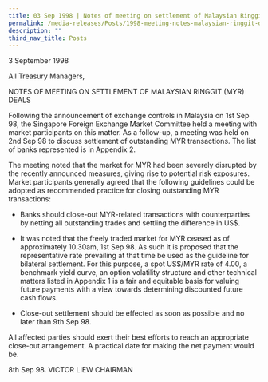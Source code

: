 ```yaml
---
title: 03 Sep 1998 | Notes of meeting on settlement of Malaysian Ringgit (MYR) deals
permalink: /media-releases/Posts/1998-meeting-notes-malaysian-ringgit-deal-settlement/
description: ""
third_nav_title: Posts
---
```

3 September 1998   
  
All Treasury Managers,  
  
NOTES OF MEETING ON SETTLEMENT OF MALAYSIAN RINGGIT (MYR) DEALS  
  
Following the announcement of exchange controls in Malaysia on 1st Sep 98, the Singapore Foreign Exchange Market Committee held a meeting with market participants on this matter. As a follow-up, a meeting was held on 2nd Sep 98 to discuss settlement of outstanding MYR transactions. The list of banks represented is in Appendix 2.   
  
The meeting noted that the market for MYR had been severely disrupted by the recently announced measures, giving rise to potential risk exposures. Market participants generally agreed that the following guidelines could be adopted as recommended practice for closing outstanding MYR transactions:
  
*   Banks should close-out MYR-related transactions with counterparties by netting all outstanding trades and settling the difference in US$.
    
*   It was noted that the freely traded market for MYR ceased as of approximately 10.30am, 1st Sep 98. As such it is proposed that the representative rate prevailing at that time be used as the guideline for bilateral settlement. For this purpose, a spot US$/MYR rate of 4.00, a benchmark yield curve, an option volatility structure and other technical matters listed in Appendix 1 is a fair and equitable basis for valuing future payments with a view towards determining discounted future cash flows.  
    
*   Close-out settlement should be effected as soon as possible and no later than 9th Sep 98.  

All affected parties should exert their best efforts to reach an appropriate close-out arrangement. A practical date for making the net payment would be.
  
8th Sep 98.
VICTOR LIEW CHAIRMAN